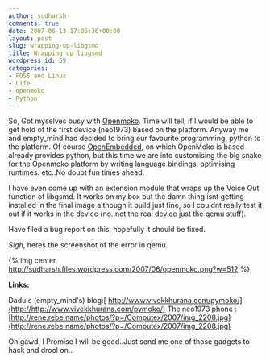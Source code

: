 ```yaml
---
author: sudharsh
comments: true
date: 2007-06-13 17:06:36+00:00
layout: post
slug: wrapping-up-libgsmd
title: Wrapping up libgsmd
wordpress_id: 59
categories:
- FOSS and Linux
- Life
- openmoko
- Python
---
```


So, Got myselves busy with [Openmoko](http://www.openmoko.org). Time will tell, if I would be able to get hold of the first device (neo1973) based on the platform. Anyway me and empty_mind had decided to bring our favourite programming, python to the platform. Of course [OpenEmbedded](http://www.openembedded.org), on which OpenMoko is based already provides python, but this time we are into customising the big snake for the Openmoko platform by writing language bindings, optimising runtimes. etc..No doubt fun times ahead.

I have even come up with an extension module that wraps up the Voice Out function of libgsmd. It works on my box but the damn thing isnt getting installed in the final image although it build just fine, so I couldnt really test it out if it works in the device (no..not the real device just the qemu stuff).

Have filed a bug report on this, hopefully it should be fixed.

*Sigh*, heres the screenshot of the error in qemu.

{% img center http://sudharsh.files.wordpress.com/2007/06/openmoko.png?w=512 %}

**Links:**

Dadu's (empty_mind's) blog:[ http://www.vivekkhurana.com/pymoko/](http://http://www.vivekkhurana.com/pymoko/)
The neo1973 phone :  [http://rene.rebe.name/photos/?p=/Computex/2007/img_2208.jpg](http://rene.rebe.name/photos/?p=/Computex/2007/img_2208.jpg)

Oh gawd, I Promise I will be good..Just send me one of those gadgets to hack and drool on..
